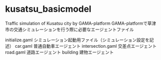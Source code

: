# kusatsu_basicmodel
Traffic simulation of Kusatsu city by GAMA-platform
GAMA-platformで草津市の交通シミュレーションを行う際に必要なエージェントファイル

initialize.gaml シミュレーション起動用ファイル（シミュレーション設定を記述）
car.gaml 普通自動車エージェント
intersection.gaml 交差点エージェント
road.gaml 道路エージェント
building 建物エージェント
